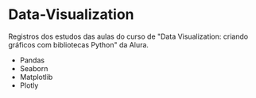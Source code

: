 # Data-Visualization

Registros dos estudos das aulas do curso de "Data Visualization: criando gráficos com bibliotecas Python" da Alura.

- Pandas
- Seaborn
- Matplotlib
- Plotly
